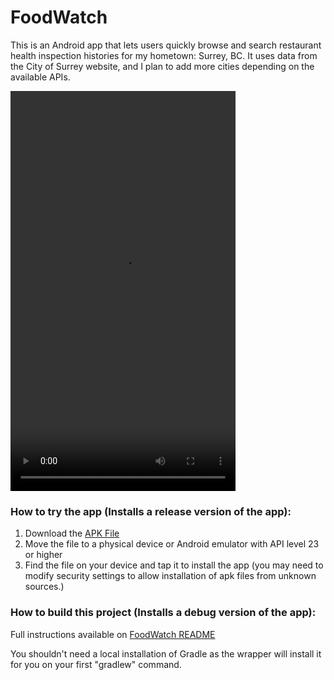 # FoodWatch
This is an Android app that lets users quickly browse and search restaurant health inspection histories for my hometown: Surrey, BC. It uses data from the City of Surrey website, and I plan to add more cities depending on the available APIs.

<div class="center-vid">
  <video class="border-vid" src="app_demo_1.mp4" width="360" height="640" controls preload></video>
<!--  <video class="border-vid" src="app_demo_1.mp4" width="360" height="640" controls preload></video> This is a placeholder for multiple videos in the future -->
</div>

### How to try the app (Installs a release version of the app):
1. Download the [APK File](https://github.com/ericjang96/FoodWatch/releases/download/0.1.0/app-release.apk)
2. Move the file to a physical device or Android emulator with API level 23 or higher
3. Find the file on your device and tap it to install the app (you may need to modify security settings to allow installation of apk files from unknown sources.)

### How to build this project (Installs a debug version of the app):
Full instructions available on [FoodWatch README](https://github.com/ericjang96/FoodWatch/blob/master/README.md)

You shouldn't need a local installation of Gradle as the wrapper will install it for you on your first "gradlew" command.
